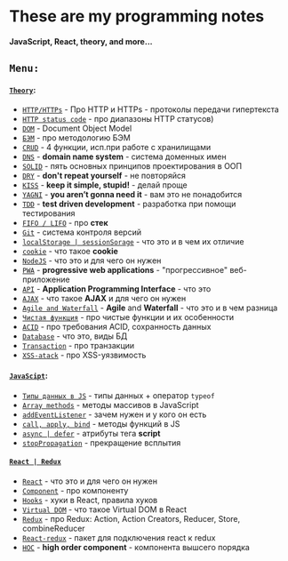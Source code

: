 # These are my programming notes #
#### JavaScript, React, theory, and more... ####

## `Menu:` ##
#### [`Theory`](https://github.com/marinadegames/notes/blob/main/Theory.md): ####
* [`HTTP/HTTPs`](https://github.com/marinadegames/notes/blob/main/Theory.md#http--https) - Про HTTP и HTTPs - протоколы передачи гипертекста
* [`HTTP status code`](https://github.com/marinadegames/notes/blob/main/Theory.md#http-status-code) - про диапазоны HTTP статусов)
* [`DOM`](https://github.com/marinadegames/notes/blob/main/Theory.md#dom) - Document Object Model
* [`БЭМ`](https://github.com/marinadegames/notes/blob/main/Theory.md#бэм) - про методологию БЭМ
* [`CRUD`](https://github.com/marinadegames/notes/blob/main/Theory.md#crud) - 4 функции, исп.при работе с хранилищами
* [`DNS`](https://github.com/marinadegames/notes/blob/main/Theory.md#dns) - **domain name system** - система доменных имен
* [`SOLID`](https://github.com/marinadegames/notes/blob/main/Theory.md#solid) - пять основных принципов проектирования в ООП
* [`DRY`](https://github.com/marinadegames/notes/blob/main/Theory.md#dry) - **don't repeat yourself** - не повторяйся
* [`KISS`](https://github.com/marinadegames/notes/blob/main/Theory.md#kiss) - **keep it simple, stupid!** - делай проще  
* [`YAGNI`](https://github.com/marinadegames/notes/blob/main/Theory.md#yagni) -  **you aren’t gonna need it** - вам это не понадобится
* [`TDD`](https://github.com/marinadegames/notes/blob/main/Theory.md#tdd) - **test driven development** - разработка при помощи тестирования
* [`FIFO / LIFO`](https://github.com/marinadegames/notes/blob/main/Theory.md#fifo--lifo) - про **стек**
* [`Git`](https://github.com/marinadegames/notes/blob/main/Theory.md#git) - система контроля версий
* [`localStorage | sessionSorage`](https://github.com/marinadegames/notes/blob/main/Theory.md#localstorage--sessionsorage) - что это и в чем их отличие
* [`cookie`](https://github.com/marinadegames/notes/blob/main/Theory.md#cookie) - что такое **cookie**
* [`NodeJS`](https://github.com/marinadegames/notes/blob/main/Theory.md#nodejs) - что это и для чего он нужен
* [`PWA`](https://github.com/marinadegames/notes/blob/main/Theory.md#pwa) - **progressive web applications** - "прогрессивное" веб-приложение  
* [`API`](https://github.com/marinadegames/notes/blob/main/Theory.md#api) - **Application Programming Interface** - что это
* [`AJAX`](https://github.com/marinadegames/notes/blob/main/Theory.md#ajax) - что такое **AJAX** и для чего он нужен  
* [`Agile and Waterfall`](https://github.com/marinadegames/notes/blob/main/Theory.md#agile-and-waterfall) - **Agile** and **Waterfall** - что это и в чем разница
* [`Чистая функция`](https://github.com/marinadegames/notes/blob/main/Theory.md#pure-function) - про чистые функции и их особенности
* [`ACID`](https://github.com/marinadegames/notes/blob/main/Theory.md#acid) - про требования ACID, сохранность данных
* [`Database`](https://github.com/marinadegames/notes/blob/main/Theory.md#database) - что это, виды БД
* [`Transaction`](https://github.com/marinadegames/notes/blob/main/Theory.md#transaction) - про транзакции
* [`XSS-atack`](https://github.com/marinadegames/notes/blob/main/Theory.md#xss-atack) - про XSS-уязвимость


#### [`JavaScipt`](https://github.com/marinadegames/notes/blob/main/JavaScript.md): ####
* [`Типы данных в JS`](https://github.com/marinadegames/notes/blob/main/JavaScript.md#%D1%82%D0%B8%D0%BF%D1%8B-%D0%B4%D0%B0%D0%BD%D0%BD%D1%8B%D1%85) - типы данных + оператор `typeof`
* [`Array methods`](https://github.com/marinadegames/notes/blob/main/JavaScript.md#array-methods) - методы массивов в JavaScript
* [`addEventListener`](https://github.com/marinadegames/notes/blob/main/JavaScript.md#addeventlistener---%D0%B7%D0%B0%D1%87%D0%B5%D0%BC-%D0%BD%D1%83%D0%B6%D0%B5%D0%BD-%D0%B8-%D1%83-%D0%BA%D0%BE%D0%B3%D0%BE-%D0%BE%D0%BD-%D0%B5%D1%81%D1%82%D1%8C) - зачем нужен и у кого он есть
* [`call, apply, bind`](https://github.com/marinadegames/notes/blob/main/JavaScript.md#%D0%BC%D0%B5%D1%82%D0%BE%D0%B4%D1%8B-%D1%84%D1%83%D0%BD%D0%BA%D1%86%D0%B8%D0%B9-call-apply-%D0%B8-bind) - методы функций в JS 
* [`async | defer`](https://github.com/marinadegames/notes/blob/main/JavaScript.md#async--defer) - атрибуты тега **script**
* [`stopPropagation`](https://github.com/marinadegames/notes/blob/main/JavaScript.md#stoppropagation) - прекращение всплытия

#### [`React | Redux`](https://github.com/marinadegames/notes/blob/main/React.md) ####
* [`React`](https://github.com/marinadegames/notes/blob/main/React.md#react) - что это и для чего он нужен
* [`Component`](https://github.com/marinadegames/notes/blob/main/React.md#component) - про компоненту  
* [`Hooks`](https://github.com/marinadegames/notes/blob/main/React.md#hooks) - хуки в React, правила хуков  
* [`Virtual DOM`](https://github.com/marinadegames/notes/blob/main/React.md#virtual-DOM) - что такое Virtual DOM в React
* [`Redux`](https://github.com/marinadegames/notes/blob/main/React.md#redux) - про Redux: Action, Action Creators, Reducer, Store, combineReducer
* [`React-redux`](https://github.com/marinadegames/notes/blob/main/React.md#react-redux) - пакет для подключения react к redux
* [`HOC`](https://github.com/marinadegames/notes/blob/main/React.md#hoc) - **high order component** - компонента вышсего порядка